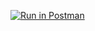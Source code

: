 [![Run in Postman](https://run.pstmn.io/button.svg)](https://app.getpostman.com/run-collection/25401082-8a2077ca-4ab0-4960-8888-76952ca27174?action=collection%2Ffork&collection-url=entityId%3D25401082-8a2077ca-4ab0-4960-8888-76952ca27174%26entityType%3Dcollection%26workspaceId%3D50665abd-62ab-47f2-892a-e5621f711244#?env%5BMcEldowneyAssignment3%5D=W3sia2V5IjoiSldUIiwidmFsdWUiOiIiLCJlbmFibGVkIjp0cnVlLCJ0eXBlIjoiYW55Iiwic2Vzc2lvblZhbHVlIjoiSldULi4uIiwic2Vzc2lvbkluZGV4IjowfV0=)
